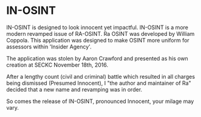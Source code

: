 # IN-OSINT
IN-OSINT is designed to look innocent yet impactful. IN-OSINT is a more modern revamped issue of RA-OSINT. Ra OSINT was developed by William Coppola. This application was designed to make OSINT more uniform for assessors within 'Insider Agency'. 

The application was stolen by Aaron Crawford and presented as his own creation at SECKC November 18th, 2016.

After a lengthy count (civil and criminal) battle which resulted in all charges being dismissed (Presumed Innocent), I "the author and maintainer of Ra" decided that a new name and revamping was in order. 

So comes the release of IN-OSINT, pronounced Innocent, your milage may vary.
